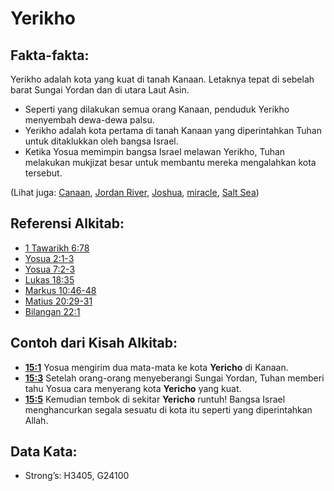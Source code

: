 # Yerikho

## Fakta-fakta:

Yerikho adalah kota yang kuat di tanah Kanaan. Letaknya tepat di sebelah barat Sungai Yordan dan di utara Laut Asin.

* Seperti yang dilakukan semua orang Kanaan, penduduk Yerikho menyembah dewa-dewa palsu.
* Yerikho adalah kota pertama di tanah Kanaan yang diperintahkan Tuhan untuk ditaklukkan oleh bangsa Israel.
* Ketika Yosua memimpin bangsa Israel melawan Yerikho, Tuhan melakukan mukjizat besar untuk membantu mereka mengalahkan kota tersebut.

(Lihat juga: [Canaan](../names/canaan.md), [Jordan River](../names/jordanriver.md), [Joshua](../names/joshua.md), [miracle](../kt/miracle.md), [Salt Sea](../names/saltsea.md))

## Referensi Alkitab:

* [1 Tawarikh 6:78](rc://en/tn/help/1ch/06/78)
* [Yosua 2:1-3](rc://en/tn/help/jos/02/01)
* [Yosua 7:2-3](rc://en/tn/help/jos/07/02)
* [Lukas 18:35](rc://en/tn/help/luk/18/35)
* [Markus 10:46-48](rc://en/tn/help/mrk/10/46)
* [Matius 20:29-31](rc://en/tn/help/mat/20/29)
* [Bilangan 22:1](rc://en/tn/help/num/22/1)

## Contoh dari Kisah Alkitab:

* __[15:1](rc://en/tn/help/obs/15/01)__ Yosua mengirim dua mata-mata ke kota __Yericho__ di Kanaan.
* __[15:3](rc://en/tn/help/obs/15/03)__ Setelah orang-orang menyeberangi Sungai Yordan, Tuhan memberi tahu Yosua cara menyerang kota __Yericho__ yang kuat.
* __[15:5](rc://en/tn/help/obs/15/05)__ Kemudian tembok di sekitar __Yericho__ runtuh! Bangsa Israel menghancurkan segala sesuatu di kota itu seperti yang diperintahkan Allah.

##  Data Kata:

* Strong’s: H3405, G24100
